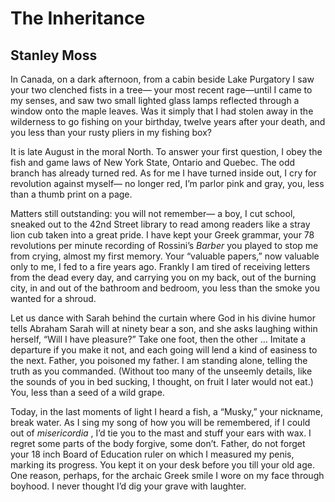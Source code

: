 # The Inheritance
## Stanley Moss
In Canada, on a dark afternoon,
from a cabin beside Lake Purgatory
I saw your two clenched fists in a tree—
your most recent rage—until I came to my senses,
and saw two small lighted glass lamps reflected
through a window onto the maple leaves.
Was it simply that I had stolen away
in the wilderness to go fishing on your birthday,
twelve years after your death, and you
less than your rusty pliers in my fishing box?

It is late August in the moral North.
To answer your first question,
I obey the fish and game laws
of New York State, Ontario and Quebec.
The odd branch has already turned red.
As for me I have turned inside out,
I cry for revolution against myself—
no longer red, I’m parlor pink and gray,
you, less than a thumb print on a page.

Matters still outstanding: you will not remember—
a boy, I cut school, sneaked out
to the 42nd Street library to read among readers
like a stray lion cub taken into a great pride.
I have kept your Greek grammar,
your 78 revolutions per minute
recording of Rossini’s _Barber_
you played to stop me from crying,
almost my first memory.
Your “valuable papers,” now valuable
only to me, I fed to a fire years ago.
Frankly I am tired of receiving letters from the dead
every day, and carrying you on my back,
out of the burning city,
in and out of the bathroom and bedroom,
you less than the smoke you wanted for a shroud.

Let us dance with Sarah behind the curtain
where God in his divine humor
tells Abraham Sarah will at ninety bear a son,
and she asks laughing within herself, “Will I have pleasure?”
Take one foot, then the other … Imitate a departure
if you make it not, and each going
will lend a kind of easiness to the next.
Father, you poisoned my father.
I am standing alone, telling the truth
as you commanded. (Without too many
of the unseemly details, like the sounds of you in bed
sucking, I thought, on fruit I later would not eat.)
You, less than a seed of a wild grape.

Today, in the last moments of light
I heard a fish, a “Musky,” your nickname, break water.
As I sing my song of how you
will be remembered, if I could
out of _misericordia_ , I’d tie you to the mast
and stuff your ears with wax. I regret
some parts of the body forgive, some don’t. Father,
do not forget your 18 inch Board of Education ruler
on which I measured my penis, marking its progress.
You kept it on your desk before you till your old age.
One reason, perhaps, for the archaic Greek smile
I wore on my face through boyhood.
I never thought I’d dig your grave with laughter.